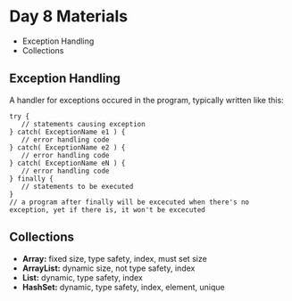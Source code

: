 # Day 8 Materials

- Exception Handling
- Collections

## Exception Handling
A handler for exceptions occured in the program, typically written like this:

```
try {
   // statements causing exception
} catch( ExceptionName e1 ) {
   // error handling code
} catch( ExceptionName e2 ) {
   // error handling code
} catch( ExceptionName eN ) {
   // error handling code
} finally {
   // statements to be executed
}
// a program after finally will be excecuted when there's no exception, yet if there is, it won't be excecuted
```
## Collections
- **Array:** fixed size, type safety, index, must set size
- **ArrayList:** dynamic size, not type safety, index
- **List:** dynamic, type safety, index
- **HashSet:** dynamic, type safety, index, element, unique

